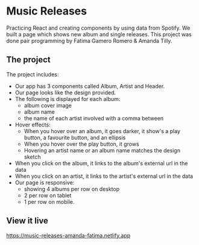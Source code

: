 # Music Releases
Practicing React and creating components by using data from Spotify. We built a page which shows new album and single releases. This project was done pair programming by Fatima Gamero Romero & Amanda Tilly.

## The project

The project includes:

- Our app has 3 components called Album, Artist and Header.
- Our page looks like the design provided.
- The following is displayed for each album:
    - album cover image
    - album name
    - the name of each artist involved with a comma between
- Hover effects:
    - When you hover over an album, it goes darker, it show's a play button, a favourite button, and an ellipsis
    - When you hover over the play button, it grows
    - Hovering an artist name or an album name matches the design sketch
- When you click on the album, it links to the album's external url in the data
- When you click on an artist, it links to the artist's external url in the data
- Our page is responsive:
    - showing 4 albums per row on desktop
    - 2 per row on tablet
    - 1 per row on mobile.

## View it live

https://music-releases-amanda-fatima.netlify.app